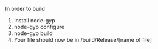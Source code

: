 In order to build

1) Install node-gyp
1) node-gyp configure
2) node-gyp build
3) Your file should now be in /build/Release/[name of file]